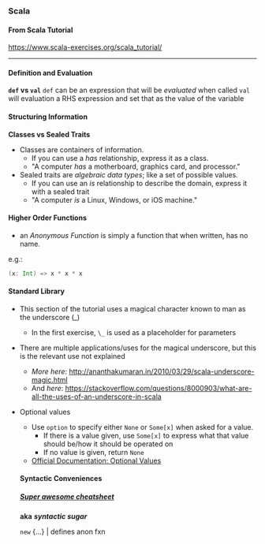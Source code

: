 ### Scala
#### From Scala Tutorial
https://www.scala-exercises.org/scala_tutorial/

***
#### Definition and Evaluation
**`def` vs `val`**
`def` can be an expression that will be *evaluated* when called
`val` will evaluation a RHS expression and set that as the value of the variable

#### Structuring Information

**Classes vs Sealed Traits**

- Classes are containers of information.
  - If you can use a *has* relationship, express it as a class.
  - "A computer *has* a motherboard, graphics card, and processor."
- Sealed traits are *algebraic data types*; like a set of possible values.
  - If you can use an *is* relationship to describe the domain, express it with
  a sealed trait
  - "A computer *is* a Linux, Windows, or iOS machine."

#### Higher Order Functions

- an *Anonymous Function* is simply a function that when written, has no name.

e.g.:
``` Scala
(x: Int) => x * x * x
```
  
#### Standard Library

- This section of the tutorial uses a magical character known to man as the underscore (\_)
  - In the first exercise, `\_` is used as a placeholder for parameters
- There are multiple applications/uses for the magical underscore, but this is the relevant use not explained
  - *More here*: http://ananthakumaran.in/2010/03/29/scala-underscore-magic.html
  - And *here*: https://stackoverflow.com/questions/8000903/what-are-all-the-uses-of-an-underscore-in-scala
  
- Optional values
  - Use `option` to specify either `None`  or `Some[x]` when asked for a value. 
    - If there is a value given, use `Some[x]` to express what that value should be/how it should be operated on
    - If no value is given, return `None`
  - [Official Documentation: Optional Values](http://www.scala-lang.org/api/2.12.3/scala/Option.html)
  
  #### Syntactic Conveniences
  
  #####  [Super awesome cheatsheet](https://docs.scala-lang.org/cheatsheets/)
  
  **aka** ***syntactic sugar***
  
  `new` {...} | defines anon fxn
